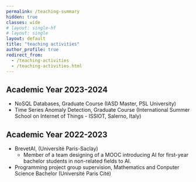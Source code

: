 ```yaml
---
permalink: /teaching-summary
hidden: true
classes: wide
# layout: single-hf
# layout: single
layout: default
title: "teaching activities"
author_profile: true
redirect_from: 
  - /teaching-activities
  - /teaching-activities.html
---
```


## Academic Year 2023-2024

- NoSQL Databases, Graduate Course (IASD Master, PSL University)
- Time Series Anomaly Detection, Graduate Course (International Summer School on Internet of Things - ISSIOT, Salerno, Italy)

## Academic Year 2022-2023

- BrevetAI, (Université Paris-Saclay)
  - Member of a team designing of a MOOC introducing AI for first-year bachelor students in non-related fields to AI.
- Programming project group supervision, Mathematics and Conputer Science Bachelor (Université Paris Cité)
